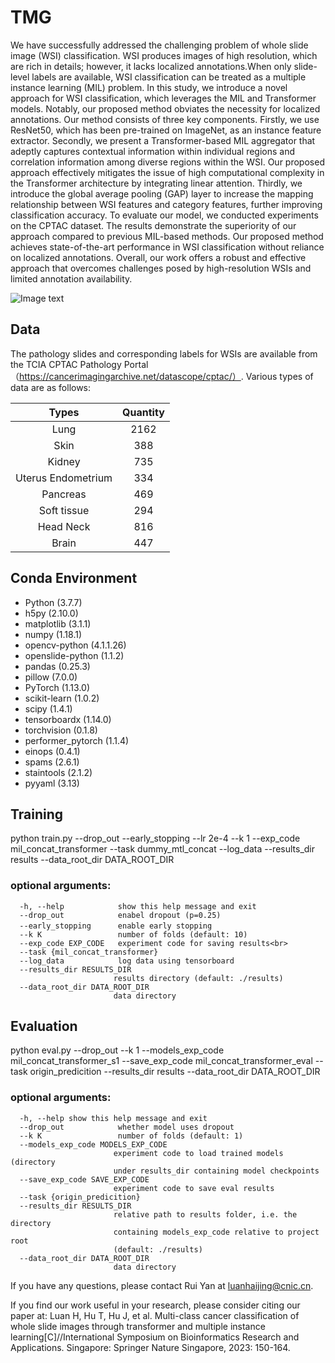 # TMG
We have successfully addressed the challenging problem of whole slide image (WSI) classification. WSI produces images of high resolution, which are rich in details; however, it lacks localized annotations.When only slide-level labels are available, WSI classification can be treated as a multiple instance learning (MIL) problem. In this study, we introduce a novel approach for WSI classification, which leverages the MIL and Transformer models. Notably, our proposed method obviates the necessity for localized annotations. Our method consists of three key components. Firstly, we use ResNet50, which has been pre-trained on ImageNet, as an instance feature extractor. Secondly, we present a Transformer-based MIL aggregator that adeptly captures contextual information within individual regions and correlation information among diverse regions within the WSI. Our proposed approach effectively mitigates the issue of high computational complexity in the Transformer architecture by integrating linear attention. Thirdly, we introduce the global average pooling (GAP) layer to increase the mapping relationship between WSI features and category features, further improving classification accuracy. To evaluate our model, we conducted experiments on the CPTAC dataset. The results demonstrate the superiority of our approach compared to previous MIL-based methods. Our proposed method achieves state-of-the-art performance in WSI classification without reliance on localized annotations. Overall, our work offers a robust and effective approach that overcomes challenges posed by high-resolution WSIs and limited annotation availability.



![Image text](https://github.com/Luan-zb/TN-MIL-GAP/blob/main/Figure/Fig1.png)
## Data
The pathology slides and corresponding labels for WSIs are available from the TCIA CPTAC Pathology Portal（https://cancerimagingarchive.net/datascope/cptac/）.
Various types of data are as follows:

Types|Quantity
:---:|:---:
Lung|2162
Skin|388
Kidney|735
Uterus Endometrium|334
Pancreas|469
Soft tissue|294
Head Neck|816
Brain|447

## Conda Environment
- Python (3.7.7)
- h5py (2.10.0)
- matplotlib (3.1.1)
- numpy (1.18.1)
- opencv-python (4.1.1.26)
- openslide-python (1.1.2)
- pandas (0.25.3)
- pillow (7.0.0)
- PyTorch (1.13.0)
- scikit-learn (1.0.2)
- scipy (1.4.1)
- tensorboardx (1.14.0)
- torchvision (0.1.8)
- performer_pytorch (1.1.4)
- einops (0.4.1)
- spams (2.6.1)
- staintools (2.1.2)
- pyyaml (3.13)

## Training
python train.py --drop_out --early_stopping --lr  2e-4 --k 1 --exp_code mil_concat_transformer  --task dummy_mtl_concat  --log_data  --results_dir results --data_root_dir DATA_ROOT_DIR

### optional arguments:
 
 ```
   -h, --help            show this help message and exit
   --drop_out            enabel dropout (p=0.25)
   --early_stopping      enable early stopping　
   --k K                 number of folds (default: 10)
   --exp_code EXP_CODE   experiment code for saving results<br>  
   --task {mil_concat_transformer}
   --log_data            log data using tensorboard
   --results_dir RESULTS_DIR
                        results directory (default: ./results)
   --data_root_dir DATA_ROOT_DIR
                        data directory    
```



## Evaluation
python eval.py --drop_out --k 1 --models_exp_code mil_concat_transformer_s1 --save_exp_code mil_concat_transformer_eval --task origin_predicition  --results_dir results --data_root_dir DATA_ROOT_DIR
### optional arguments:
 ```                    
   -h, --help show this help message and exit
   --drop_out            whether model uses dropout
   --k K                 number of folds (default: 1)
   --models_exp_code MODELS_EXP_CODE
                        experiment code to load trained models (directory
                        under results_dir containing model checkpoints
   --save_exp_code SAVE_EXP_CODE
                        experiment code to save eval results
   --task {origin_predicition}      
   --results_dir RESULTS_DIR
                        relative path to results folder, i.e. the directory
                        containing models_exp_code relative to project root
                        (default: ./results)
   --data_root_dir DATA_ROOT_DIR
                        data directory
```



If you have any questions, please contact Rui Yan at luanhaijing@cnic.cn.

If you find our work useful in your research, please consider citing our paper at:
Luan H, Hu T, Hu J, et al. Multi-class cancer classification of whole slide images through transformer and multiple instance learning[C]//International Symposium on Bioinformatics Research and Applications. Singapore: Springer Nature Singapore, 2023: 150-164.

